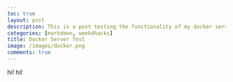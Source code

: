```yaml
---
toc: true
layout: post
description: This is a post testing the functionality of my docker server.
categories: [markdown, week4hacks]
title: Docker Server Test
image: /images/docker.png
comments: true
---
```

hi!
hi!
